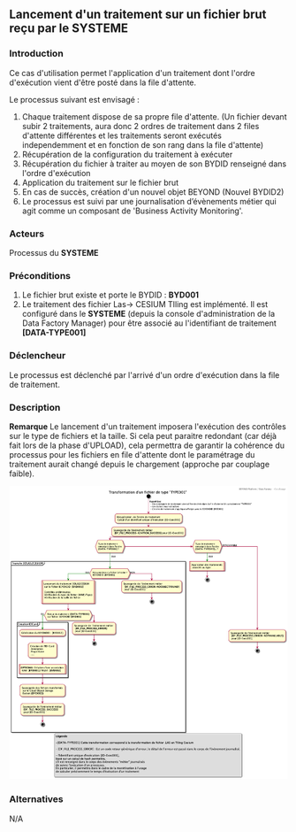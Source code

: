 ## Lancement d'un traitement sur un fichier brut reçu par le SYSTEME

### Introduction

Ce cas d'utilisation permet l'application d'un traitement dont l'ordre d'exécution vient d'être posté dans la file d'attente.

Le processus suivant est envisagé :

1. Chaque traitement dispose de sa propre file d'attente. (Un fichier devant subir 2 traitements, aura donc 2 ordres de traitement dans 2 files d'attente différentes et les traitements seront exécutés independemment et en fonction de son rang dans la file d'attente)
2. Récupération de la configuration du traitement à exécuter
3. Récupération du fichier à traiter au moyen de son BYDID renseigné dans l'ordre d'exécution
4. Application du traitement sur le fichier brut
5. En cas de succès, création d'un nouvel objet BEYOND (Nouvel BYDID2)
6. Le processus est suivi par une journalisation d’évènements métier qui agit comme un composant de 'Business Activity Monitoring'.

### Acteurs

Processus du **SYSTEME**

### Préconditions

1. Le fichier brut existe et porte le BYDID : **BYD001**
2. Le traitement des fichier Las-> CESIUM TIling est implémenté. Il est configuré dans le **SYSTEME** (depuis la console d'administration de la Data Factory Manager) pour être associé au l'identifiant de traitement **[DATA-TYPE001]**

### Déclencheur

Le processus est déclenché par l'arrivé d'un ordre d'exécution dans la file de traitement.

### Description

**Remarque** Le lancement d'un traitement imposera l'exécution des contrôles sur le type de fichiers et la taille. Si cela peut paraitre redondant (car déjà fait lors de la phase d'UPLOAD), cela permettra de garantir la cohérence du processus pour les fichiers en file d'attente dont le paramétrage du traitement aurait changé depuis le chargement (approche par couplage faible).

![Cas d'utilisation](./images/0252.UCase-TRANSFORM-Files.png)

### Alternatives

N/A

